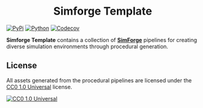 <h1 align="center">Simforge Template</h1>

[![PyPi](https://img.shields.io/pypi/v/simforge_template.svg)](https://pypi.python.org/pypi/simforge_template)
[![Python](https://github.com/AndrejOrsula/simforge_template/actions/workflows/python.yml/badge.svg)](https://github.com/AndrejOrsula/simforge_template/actions/workflows/python.yml)
[![Codecov](https://codecov.io/gh/AndrejOrsula/simforge_template/graph/badge.svg)](https://codecov.io/gh/AndrejOrsula/simforge_template)

**Simforge Template** contains a collection of [**SimForge**](https://github.com/AndrejOrsula/simforge) pipelines for creating diverse simulation environments through procedural generation.

## License

All assets generated from the procedural pipelines are licensed under the [CC0 1.0 Universal](LICENSE-CC0) license.

[![CC0 1.0 Universal](https://licensebuttons.net/l/zero/1.0/88x31.png)](https://creativecommons.org/publicdomain/zero/1.0)
